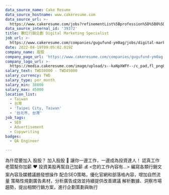 ```yaml
---
data_source_name: Cake Resume
data_source_hostname: www.cakeresume.com
data_source_url: >-
  https://www.cakeresume.com/jobs?refinementList%5Bprofession%5D%5B0%5D=engineering_qa-engineer&refinementList%5Bsalary_type%5D=per_month&refinementList%5Bsalary_currency%5D=TWD&range%5Bsalary_range%5D%5Bmax%5D=600000
data_source_internal_id: '39372'
title: 數位行銷企劃 Digital Marketing Specialist
job_url: >-
  https://www.cakeresume.com/companies/gugufund-ym0ag/jobs/digital-marketing-specialist-752e0e
date: 2022-04-19T09:05:02.019Z
company_name: 股股
company_page_url: 'https://www.cakeresume.com/companies/gugufund-ym0ag'
company_logo_url: >-
  https://media.cakeresume.com/image/upload/s--kaNpXWFY--/c_pad,fl_png8,h_200,w_200/v1623993973/jdpyz84jtxlsmjy0nots.png
salary_text: TWD38000 - TWD45000
salary_currency: TWD
salary_type: per_month
salary_min: 38000
salary_max: 45000
location_list:
  - Taiwan
  - 台灣
  - 'Taipei City, Taiwan'
  - '台北市, 台灣'
job_tags:
  - SEO
  - Advertisement
  - Copywriting
badges:
  - QA Engineer

---
```


為什麼要加入 股股？ 加入股股 🐣 讓你一邊工作，一邊成為投資達人！ 認真工作老闆幫你加薪 ❤️ 投資美股再幫自己加薪 💰 <您的工作內容有...> 編寫各類行銷文案內容及媒體議題發想操作 配合SEO策略，優化官網和部落格內容，增加自然流量 策略性規劃廣告素材，分析廣告成效並持續提供改善建議 解析數據、洞察市場趨勢，提出相關行銷方案，進行企劃策劃與執行